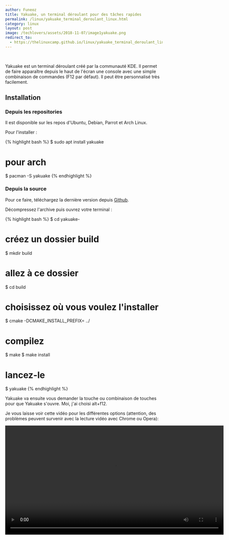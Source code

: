 ```yaml
---
author: Funeoz
title: Yakuake, un terminal déroulant pour des tâches rapides
permalink: /linux/yakuake_terminal_deroulant_linux.html
category: linux
layout: post
image: /techlovers/assets/2018-11-07/image1yakuake.png
redirect_to:
  - https://thelinuxcamp.github.io/linux/yakuake_terminal_deroulant_linux.html
---
```

&nbsp;

Yakuake est un terminal déroulant créé par la communauté KDE. Il permet de faire apparaître depuis le haut de l'écran une console avec une simple combinaison de commandes (F12 par défaut). Il peut être personnalisé très facilement.

## Installation

### Depuis les repositories

Il est disponible sur les repos d'Ubuntu, Debian, Parrot et Arch Linux.

Pour l'installer :

{% highlight bash %}
$ sudo apt install yakuake
# pour arch
$ pacman -S yakuake
{% endhighlight %}

### Depuis la source

Pour ce faire, téléchargez la dernière version depuis [Github](https://github.com/KDE/yakuake/releases).

Décompressez l'archive puis ouvrez votre terminal :

{% highlight bash %}
$ cd yakuake-<version>
# créez un dossier build
$ mkdir build
# allez à ce dossier
$ cd build
# choisissez où vous voulez l'installer
$ cmake -DCMAKE_INSTALL_PREFIX=<path to install to> ../
# compilez
$ make
$ make install
# lancez-le
$ yakuake
{% endhighlight %}

Yakuake va ensuite vous demander la touche ou combinaison de touches pour que Yakuake s'ouvre. Moi, j'ai choisi alt+f12. 

Je vous laisse voir cette vidéo pour les différentes options (attention, des problèmes peuvent survenir avec la lecture vidéo avec Chrome ou Opera):

<video width="700" height="auto" controls> <source src="{{ site.baseurl }}/assets/2018-11-07/yakuake.mp4" type="video/mp4"> 
</video>




